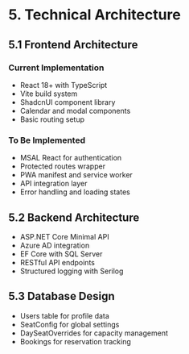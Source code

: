 # 5. Technical Architecture

## 5.1 Frontend Architecture

### Current Implementation

- React 18+ with TypeScript
- Vite build system
- ShadcnUI component library
- Calendar and modal components
- Basic routing setup

### To Be Implemented

- MSAL React for authentication
- Protected routes wrapper
- PWA manifest and service worker
- API integration layer
- Error handling and loading states

## 5.2 Backend Architecture

- ASP.NET Core Minimal API
- Azure AD integration
- EF Core with SQL Server
- RESTful API endpoints
- Structured logging with Serilog

## 5.3 Database Design

- Users table for profile data
- SeatConfig for global settings
- DaySeatOverrides for capacity management
- Bookings for reservation tracking
